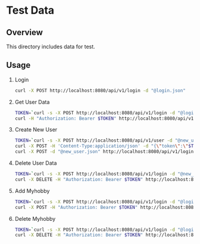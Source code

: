 # Test Data

## Overview

This directory includes data for test.

## Usage

1. Login

    ```bash
    curl -X POST http://localhost:8080/api/v1/login -d "@login.json"
    ```

2. Get User Data

    ```bash
    TOKEN=`curl -s -X POST http://localhost:8080/api/v1/login -d "@login.json" | jq .token | tr -d '"'`
    curl -H "Authorization: Bearer $TOKEN" http://localhost:8080/api/v1/user/test
    ```

3. Create New User

    ```bash
    TOKEN=`curl -s -X POST http://localhost:8080/api/v1/user -d "@new_user.json" | jq .token | tr -d '"'`
    curl -X POST -H 'Content-Type:application/json' -d "{\"token\":\"$TOKEN\"}" http://localhost:8080/api/v1/validate
    curl -X POST -d "@new_user.json" http://localhost:8080/api/v1/login
    ```

4. Delete User Data

    ```bash
    TOKEN=`curl -s -X POST http://localhost:8080/api/v1/login -d "@new_user.json" | jq .token | tr -d '"'`
    curl -X DELETE -H "Authorization: Bearer $TOKEN" http://localhost:8080/api/v1/user/new_user
    ```

5. Add Myhobby

    ```bash
    TOKEN=`curl -s -X POST http://localhost:8080/api/v1/login -d "@login.json" | jq .token | tr -d '"'`
    curl -X POST -H "Authorization: Bearer $TOKEN" http://localhost:8080/api/v1/user/test/myhobby/0
    ```

6. Delete Myhobby

    ```bash
    TOKEN=`curl -s -X POST http://localhost:8080/api/v1/login -d "@login.json" | jq .token | tr -d '"'`
    curl -X DELETE -H "Authorization: Bearer $TOKEN" http://localhost:8080/api/v1/user/test/myhobby/0
    ```
